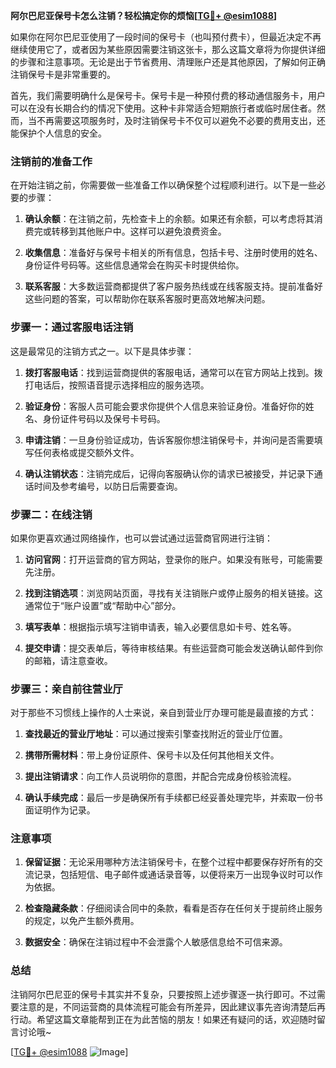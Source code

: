 **阿尔巴尼亚保号卡怎么注销？轻松搞定你的烦恼[[TG💪+ @esim1088](https://t.me/s/esim1088)]**

如果你在阿尔巴尼亚使用了一段时间的保号卡（也叫预付费卡），但最近决定不再继续使用它了，或者因为某些原因需要注销这张卡，那么这篇文章将为你提供详细的步骤和注意事项。无论是出于节省费用、清理账户还是其他原因，了解如何正确注销保号卡是非常重要的。

首先，我们需要明确什么是保号卡。保号卡是一种预付费的移动通信服务卡，用户可以在没有长期合约的情况下使用。这种卡非常适合短期旅行者或临时居住者。然而，当不再需要这项服务时，及时注销保号卡不仅可以避免不必要的费用支出，还能保护个人信息的安全。

### 注销前的准备工作

在开始注销之前，你需要做一些准备工作以确保整个过程顺利进行。以下是一些必要的步骤：

1. **确认余额**：在注销之前，先检查卡上的余额。如果还有余额，可以考虑将其消费完或转移到其他账户中。这样可以避免浪费资金。
   
2. **收集信息**：准备好与保号卡相关的所有信息，包括卡号、注册时使用的姓名、身份证件号码等。这些信息通常会在购买卡时提供给你。

3. **联系客服**：大多数运营商都提供了客户服务热线或在线客服支持。提前准备好这些问题的答案，可以帮助你在联系客服时更高效地解决问题。

### 步骤一：通过客服电话注销

这是最常见的注销方式之一。以下是具体步骤：

1. **拨打客服电话**：找到运营商提供的客服电话，通常可以在官方网站上找到。拨打电话后，按照语音提示选择相应的服务选项。

2. **验证身份**：客服人员可能会要求你提供个人信息来验证身份。准备好你的姓名、身份证件号码以及保号卡号码。

3. **申请注销**：一旦身份验证成功，告诉客服你想注销保号卡，并询问是否需要填写任何表格或提交额外文件。

4. **确认注销状态**：注销完成后，记得向客服确认你的请求已被接受，并记录下通话时间及参考编号，以防日后需要查询。

### 步骤二：在线注销

如果你更喜欢通过网络操作，也可以尝试通过运营商官网进行注销：

1. **访问官网**：打开运营商的官方网站，登录你的账户。如果没有账号，可能需要先注册。

2. **找到注销选项**：浏览网站页面，寻找有关注销账户或停止服务的相关链接。这通常位于“账户设置”或“帮助中心”部分。

3. **填写表单**：根据指示填写注销申请表，输入必要信息如卡号、姓名等。

4. **提交申请**：提交表单后，等待审核结果。有些运营商可能会发送确认邮件到你的邮箱，请注意查收。

### 步骤三：亲自前往营业厅

对于那些不习惯线上操作的人士来说，亲自到营业厅办理可能是最直接的方式：

1. **查找最近的营业厅地址**：可以通过搜索引擎查找附近的营业厅位置。

2. **携带所需材料**：带上身份证原件、保号卡以及任何其他相关文件。

3. **提出注销请求**：向工作人员说明你的意图，并配合完成身份核验流程。

4. **确认手续完成**：最后一步是确保所有手续都已经妥善处理完毕，并索取一份书面证明作为记录。

### 注意事项

1. **保留证据**：无论采用哪种方法注销保号卡，在整个过程中都要保存好所有的交流记录，包括短信、电子邮件或通话录音等，以便将来万一出现争议时可以作为依据。

2. **检查隐藏条款**：仔细阅读合同中的条款，看看是否存在任何关于提前终止服务的规定，以免产生额外费用。

3. **数据安全**：确保在注销过程中不会泄露个人敏感信息给不可信来源。

### 总结

注销阿尔巴尼亚的保号卡其实并不复杂，只要按照上述步骤逐一执行即可。不过需要注意的是，不同运营商的具体流程可能会有所差异，因此建议事先咨询清楚后再行动。希望这篇文章能帮到正在为此苦恼的朋友！如果还有疑问的话，欢迎随时留言讨论哦~

[[TG💪+ @esim1088](https://t.me/s/esim1088) ![Image](https://i.postimg.cc/4NQfJmqS/Snipaste-2025-05-13-00-14-12.png)]